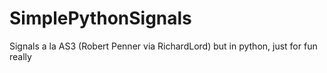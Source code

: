 SimplePythonSignals
===================

Signals a la AS3 (Robert Penner via RichardLord) but in python, just for fun really